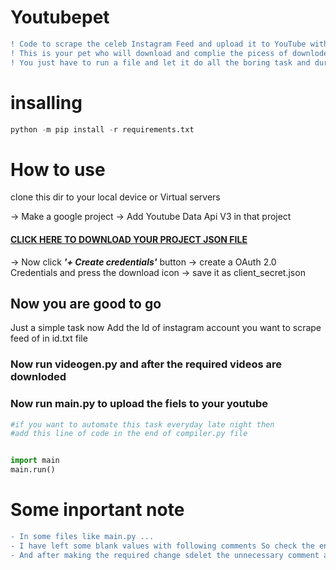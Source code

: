 # Youtubepet
```diff
! Code to scrape the celeb Instagram Feed and upload it to YouTube with proper thumbnails and video description.
! This is your pet who will download and complie the picess of downloded small files into one and upload it to youtube for you
! You just have to run a file and let it do all the boring task and during that time you can do something productive
```

# insalling
```python
python -m pip install -r requirements.txt


```
# How to use
 clone this dir to your local device or Virtual servers
  

  -> Make a google project
  -> Add Youtube Data Api V3 in that project 
  #### [CLICK HERE TO DOWNLOAD YOUR PROJECT JSON FILE](https://console.cloud.google.com/apis/api/youtube.googleapis.com/credentials)
  -> Now click  **_'+ Create credentials'_** button
  -> create a OAuth 2.0 Credentials and press the download icon
  -> save it as client_secret.json
  

## Now you are good to go 
Just a simple task now
Add the Id of instagram account you want to scrape feed of in id.txt file
  



### Now run videogen.py and after the required videos are downloded 
### Now run main.py to upload the fiels to your youtube

```python
#if you want to automate this task everyday late night then
#add this line of code in the end of compiler.py file


import main
main.run()

```


# Some inportant note
```diff
- In some files like main.py ...
- I have left some blank values with following comments So check the entrie code once and add your desire pice of data like Video title ...
- And after making the required change sdelet the unnecessary comment and run your code finally and enjoy

```

